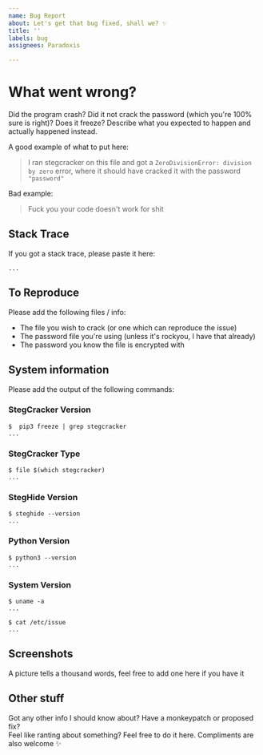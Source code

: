 ```yaml
---
name: Bug Report
about: Let's get that bug fixed, shall we? ✨
title: ''
labels: bug
assignees: Paradoxis

---
```


# What went wrong?
Did the program crash? Did it not crack the password (which you're 100% sure is right)? Does it freeze? Describe what you expected to happen and actually happened instead.

A good example of what to put here:

> I ran stegcracker on this file and got a `ZeroDivisionError: division by zero` error, where it should have cracked it with the password `"password"`

Bad example:

> Fuck you your code doesn't work for shit

## Stack Trace
If you got a stack trace, please paste it here:

```
...
```

## To Reproduce
Please add the following files / info:

- The file you wish to crack (or one which can reproduce the issue)
- The password file you're using (unless it's rockyou, I have that already)
- The password you know the file is encrypted with

## System information
Please add the output of the following commands:

### StegCracker Version
```
$  pip3 freeze | grep stegcracker
...
```

### StegCracker Type
```
$ file $(which stegcracker)
...
```

### StegHide Version
```
$ steghide --version
...
```

### Python Version
```
$ python3 --version
...
```

### System Version
```
$ uname -a
...

$ cat /etc/issue
...
```

## Screenshots
A picture tells a thousand words, feel free to add one here if you have it

## Other stuff
Got any other info I should know about? Have a monkeypatch or proposed fix?  <br>
Feel like ranting about something? Feel free to do it here. Compliments are also welcome ✨

